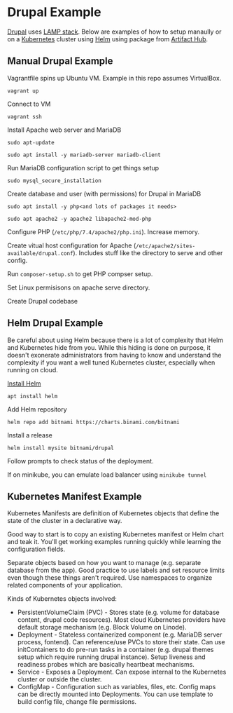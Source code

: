 # Drupal Example
[Drupal](https://www.drupal.org/) uses [LAMP stack](https://www.ibm.com/cloud/learn/lamp-stack-explained). Below are examples of how to setup manaully or on a [Kubernetes](https://kubernetes.io/) cluster using [Helm](https://helm.sh/) using package from [Artifact Hub](https://artifacthub.io/).

## Manual Drupal Example
Vagrantfile spins up Ubuntu VM. Example in this repo assumes VirtualBox.

  `vagrant up`

Connect to VM

  `vagrant ssh`

Install Apache web server and MariaDB

  `sudo apt-update`

  `sudo apt install -y mariadb-server mariadb-client`

Run MariaDB configuration script to get things setup

  `sudo mysql_secure_installation`

Create database and user (with permissions) for Drupal in MariaDB

  `sudo apt install -y php<and lots of packages it needs>`

  `sudo apt apache2 -y apache2 libapache2-mod-php`

Configure PHP (`/etc/php/7.4/apache2/php.ini`). Increase memory.

Create vitual host configuration for Apache (`/etc/apache2/sites-available/drupal.conf`). Includes stuff like the directory to serve and other config.

Run `composer-setup.sh` to get PHP compser setup.

Set Linux permisisons on apache serve directory.

Create Drupal codebase

## Helm Drupal Example
Be careful about using Helm because there is a lot of complexity that Helm and Kubernetes hide from you. While this hiding is done on purpose, it doesn't exonerate administrators from having to know and understand the complexity if you want a well tuned Kubernetes cluster, especially when running on cloud.

[Install Helm](https://helm.sh/docs/intro/install/)

  `apt install helm`

Add Helm repository

  `helm repo add bitnami https://charts.binami.com/bitnami`

Install a release

  `helm install mysite bitnami/drupal`

Follow prompts to check status of the deployment. 

If on minikube, you can emulate load balancer using `minikube tunnel`

## Kubernetes Manifest Example
Kubernetes Manifests are definition of Kubernetes objects that define the state of the cluster in a declarative way.

Good way to start is to copy an existing Kubernetes manifest or Helm chart and teak it. You'll get working examples running quickly while learning the configuration fields.

Separate objects based on how you want to manage (e.g. separate database from the app). Good practice to use labels and set resource limits even though these things aren't required. Use namespaces to organize related components of your application.

Kinds of Kubernetes objects involved:

  * PersistentVolumeClaim (PVC) - Stores state (e.g. volume for database content, drupal code resources). Most cloud Kubernetes providers have default storage mechanism (e.g. Block Volume on Linode).
  * Deployment - Stateless containerized component (e.g. MariaDB server process, fontend). Can reference/use PVCs to store their state. Can use initContainers to do pre-run tasks in a container (e.g. drupal themes setup which require  running drupal instance). Setup liveness and readiness probes which are basically heartbeat mechanisms.
  * Service - Exposes a Deployment. Can expose internal to the Kubernetes cluster or outside the cluster.
  * ConfigMap - Configuration such as variables, files, etc. Config maps can be directly mounted into Deployments. You can use template to build config file, change file permissions.
